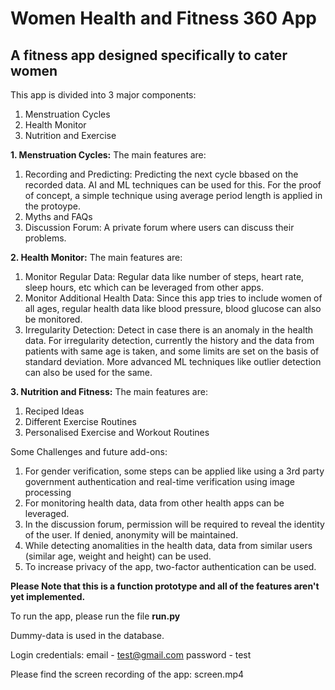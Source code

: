 # Women Health and Fitness 360 App
## A fitness app designed specifically to cater women 

This app is divided into 3 major components:
1. Menstruation Cycles 
2. Health Monitor 
3. Nutrition and Exercise 

**1. Menstruation Cycles:**
The main features are:
  1. Recording and Predicting: Predicting the next cycle bbased on the recorded data. AI and ML techniques can be used for this. For the proof of concept, a simple technique using average period length is applied in the protoype.
  2. Myths and FAQs
  3. Discussion Forum: A private forum where users can discuss their problems.
  
**2. Health Monitor:**
The main features are:
  1. Monitor Regular Data: Regular data like number of steps, heart rate, sleep hours, etc which can be leveraged from other apps.
  2. Monitor Additional Health Data: Since this app tries to include women of all ages, regular health data like blood pressure, blood glucose can also be monitored.
  3. Irregularity Detection: Detect in case there is an anomaly in the health data. 
  For irregularity detection, currently the history and the data from patients with same age is taken, and some limits are set on the basis of standard deviation. 
  More advanced ML techniques like outlier detection can also be used for the same. 
  
 **3. Nutrition and Fitness:**
The main features are:
  1. Reciped Ideas
  2. Different Exercise Routines
  3. Personalised Exercise and Workout Routines
 
 Some Challenges and future add-ons: 
 1. For gender verification, some steps can be applied like using a 3rd party government authentication and  real-time verification using image processing
 2. For monitoring health data, data from other health apps can be leveraged. 
 3. In the discussion forum, permission will be required to reveal the identity of the user. If denied, anonymity will be maintained. 
 4. While detecting anomalities in the health data, data from similar users (similar age, weight and height) can be used. 
 5. To increase privacy of the app, two-factor authentication can be used.

**Please Note that this is a function prototype and all of the features aren't yet implemented.**

To run the app, please run the file **run.py**

Dummy-data is used in the database. 

Login credentials: email - test@gmail.com password - test

 Please find the screen recording of the app: screen.mp4


